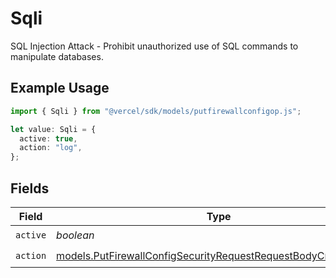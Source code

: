 # Sqli

SQL Injection Attack - Prohibit unauthorized use of SQL commands to manipulate databases.

## Example Usage

```typescript
import { Sqli } from "@vercel/sdk/models/putfirewallconfigop.js";

let value: Sqli = {
  active: true,
  action: "log",
};
```

## Fields

| Field                                                                                                                                    | Type                                                                                                                                     | Required                                                                                                                                 | Description                                                                                                                              |
| ---------------------------------------------------------------------------------------------------------------------------------------- | ---------------------------------------------------------------------------------------------------------------------------------------- | ---------------------------------------------------------------------------------------------------------------------------------------- | ---------------------------------------------------------------------------------------------------------------------------------------- |
| `active`                                                                                                                                 | *boolean*                                                                                                                                | :heavy_check_mark:                                                                                                                       | N/A                                                                                                                                      |
| `action`                                                                                                                                 | [models.PutFirewallConfigSecurityRequestRequestBodyCrsSqliAction](../models/putfirewallconfigsecurityrequestrequestbodycrssqliaction.md) | :heavy_check_mark:                                                                                                                       | N/A                                                                                                                                      |
